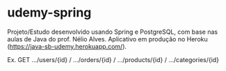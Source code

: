 # udemy-spring
Projeto/Estudo desenvolvido usando Spring e PostgreSQL, com base nas aulas de Java do prof. Nélio Alves. Aplicativo em produção no Heroku (https://java-sb-udemy.herokuapp.com/).

Ex. GET
.../users/{id} /
.../orders/{id} /
.../products/{id} /
.../categories/{id}

